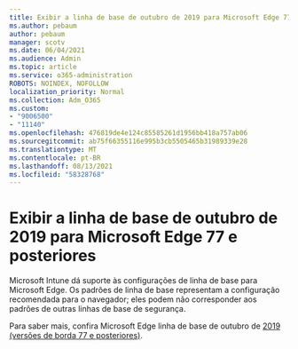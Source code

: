 ```yaml
---
title: Exibir a linha de base de outubro de 2019 para Microsoft Edge 77 e posteriores
ms.author: pebaum
author: pebaum
manager: scotv
ms.date: 06/04/2021
ms.audience: Admin
ms.topic: article
ms.service: o365-administration
ROBOTS: NOINDEX, NOFOLLOW
localization_priority: Normal
ms.collection: Adm_O365
ms.custom:
- "9006500"
- "11140"
ms.openlocfilehash: 476819de4e124c85585261d1956bb418a757ab06
ms.sourcegitcommit: ab75f66355116e995b3cb5505465b31989339e28
ms.translationtype: MT
ms.contentlocale: pt-BR
ms.lasthandoff: 08/13/2021
ms.locfileid: "58328768"
---
```

# <a name="view-the-october-2019-baseline-for-microsoft-edge-versions-77-and-later"></a>Exibir a linha de base de outubro de 2019 para Microsoft Edge 77 e posteriores

Microsoft Intune dá suporte às configurações de linha de base para Microsoft Edge. Os padrões de linha de base representam a configuração recomendada para o navegador; eles podem não corresponder aos padrões de outras linhas de base de segurança.

Para saber mais, confira Microsoft Edge linha de base de outubro de [2019 (versões de borda 77 e posteriores)](https://docs.microsoft.com/mem/intune/protect/security-baseline-settings-edge?pivots=edge-october-2019).